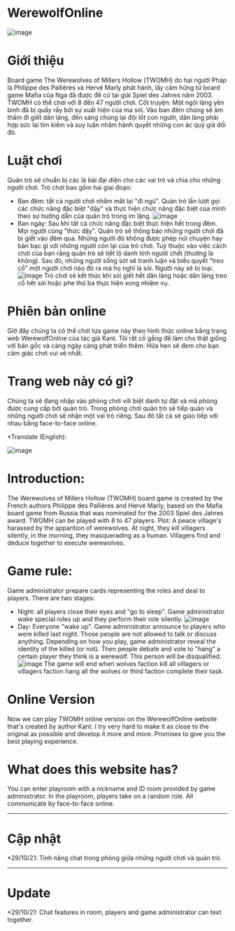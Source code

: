 # WerewolfOnline

![image](https://user-images.githubusercontent.com/88287313/138870972-ff285f45-213e-4381-8335-afa99ed27a34.png)
# Giới thiệu
Board game The Werewolves of Millers Hollow (TWOMH) do hai người Pháp là Philippe des Pallières và Hervé Marly phát hành, lấy cảm hứng từ board game Mafia của Nga đã được đề cử tại giải Spiel des Jahres năm 2003. TWOMH có thể chơi với 8 đến 47 người chơi. 
Cốt truyện: Một ngôi làng yên bình đã bị quấy rầy bởi sự xuất hiện của ma sói. Vào ban đêm chúng sẽ âm thầm đi giết dân làng, đến sáng chúng lại đội lốt con người, dân làng phải hợp sức lại tìm kiếm và suy luận nhằm hành quyết những con ác quỷ giả dối đó.
# Luật chơi
Quản trò sẽ chuẩn bị các lá bài đại diện cho các vai trò và chia cho những người chơi. Trò chơi bao gồm hai giai đoạn:
+ Ban đêm: tất cả người chơi nhắm mắt lại "đi ngủ". Quản trò lần lượt gọi các chức năng đặc biệt "dậy" và thực hiện chức năng đặc biệt của mình theo sự hướng dẫn của quản trò trong im lặng.
![image](https://user-images.githubusercontent.com/88287313/138872408-365b36db-bbe3-447a-9113-44e83d76b953.png)
+ Ban ngày: Sau khi tất cả chức năng đặc biệt thực hiện hết trong đêm. Mọi người cùng "thức dậy". Quản trò sẽ thông báo những người chơi đã bị giết vào đêm qua. Những người đó không được phép nói chuyện hay bàn bạc gì với những người còn lại của trò chơi. Tuỳ thuộc vào việc cách chơi của bạn rằng quản trò sẽ tiết lộ danh tính người chết (thường là không). Sau đó, những người sống sót sẽ tranh luận và biểu quyết "treo cổ" một người chơi nào đó ra mà họ nghĩ là sói. Người này sẽ bị loại.
![image](https://user-images.githubusercontent.com/88287313/138872942-bd6bfcb1-aa09-4f5f-9c5c-a5e08c83f589.png)
Trò chơi sẽ kết thúc khi sói giết hết dân làng hoặc dân làng treo cổ hết sói hoặc phe thứ ba thực hiện xong nhiệm vụ.
# Phiên bản online
Giờ đây chúng ta có thể chơi tựa game này theo hình thức online bằng trang web WerewolfOnline của tác giả Kant. Tôi rất cố gắng để làm cho thật giống với bản gốc và càng ngày càng phát triển thêm. Hứa hẹn sẽ đem cho bạn cảm giác chơi vui vẻ nhất.
# Trang web này có gì?
Chúng ta sẽ đang nhập vào phòng chơi với biệt danh tự đặt và mã phòng được cung cấp bởi quản trò. Trong phòng chơi quản trò sẽ tiếp quản và những người chơi sẽ nhận một vai trò riêng. Sau đó tất cả sẽ giao tiếp với nhau bằng face-to-face online.

*Translate (English):

![image](https://user-images.githubusercontent.com/88287313/138870972-ff285f45-213e-4381-8335-afa99ed27a34.png)
# Introduction:
The Werewolves of Millers Hollow (TWOMH) board game is created by the French authors Philippe des Pallières and Hervé Marly, based on the Mafia board game from Russia that was nominated for the 2003 Spiel des Jahres award. TWOMH can be played with 8 to 47 players.
Plot: A peace village's harassed by the apparition of werewolves. At night, they kill villagers silently, in the morning, they masquerading as a human. Villagers find and deduce together to execute werewolves.
# Game rule:
Game administrator prepare cards representing the roles and deal to players. There are two stages:
+ Night: all players close their eyes and "go to sleep". Game administrator wake special roles up and they perform their role silently.
![image](https://user-images.githubusercontent.com/88287313/138872408-365b36db-bbe3-447a-9113-44e83d76b953.png)
+ Day: Everyone "wake up". Game administrator announce to players who were killed last night. Those people are not allowed to talk or discuss anything. Depending on how you play, game administrator reveal the identity of the killed (or not). Then people debate and vote to "hang" a certain player they think is a werewolf. This person will be disqualified.
![image](https://user-images.githubusercontent.com/88287313/138872942-bd6bfcb1-aa09-4f5f-9c5c-a5e08c83f589.png)
The game will end when wolves faction kill all villagers or villagers faction hang all the wolves or third faction complete their task.
# Online Version
Now we can play TWOMH online version on the WerewolfOnline website that's created by author Kant. I try very hard to make it as close to the original as possible and develop it more and more. Promises to give you the best playing experience.
# What does this website has?
You can enter playroom with a nickname and ID room provided by game administrator. In the playroom, players take on a random role. All communicate by face-to-face online.
________________________________________
# Cập nhật
*29/10/21: Tính năng chat trong phòng giữa những người chơi và quản trò.
________________________________________
# Update
*29/10/21: Chat features in room, players and game administrator can text together.
